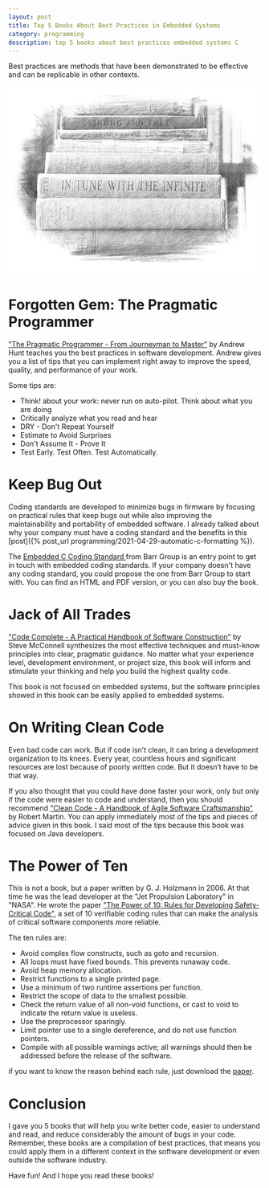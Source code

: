 ```yaml
---
layout: post
title: Top 5 Books About Best Practices in Embedded Systems 
category: programming
description: top 5 books about best practices embedded systems C 
---
```


Best practices are methods that have been demonstrated to be effective and can be replicable in other contexts. 

![top 5 books best practices C embedded](/images/posts/5-books-best-practices.jpg)


# Forgotten Gem: The Pragmatic Programmer
["The Pragmatic Programmer - From Journeyman to Master"](https://amzn.to/3acWAmz)  by Andrew Hunt teaches you the best practices in software development. Andrew gives you a list of tips that you can implement right away to improve the speed, quality, and performance of your work.

Some tips are:
- Think! about your work: never run on auto-pilot. Think about what you are doing
- Critically analyze what you read and hear
- DRY - Don't Repeat Yourself
- Estimate to Avoid Surprises
- Don't Assume It - Prove It
- Test Early. Test Often. Test Automatically.

# Keep Bug Out
Coding standards are developed to minimize bugs in firmware by focusing on practical rules that keep bugs out while also improving the maintainability and portability of embedded software. I already talked about why your company must have a coding standard and the benefits in this [post]({% post_url programming/2021-04-29-automatic-c-formatting %}).


The [Embedded C Coding Standard ](https://barrgroup.com/embedded-systems/books/embedded-c-coding-standard) from Barr Group is an entry point to get in touch with embedded coding standards. If your company doesn't have any coding standard, you could propose the one from Barr Group to start with.
You can find an HTML and PDF version, or you can also buy the book. 


# Jack of All Trades
["Code Complete - A Practical Handbook of Software Construction"](https://amzn.to/3dra0gT) by Steve McConnell synthesizes the most effective techniques and must-know principles into clear, pragmatic guidance. No matter what your experience level, development environment, or project size, this book will inform and stimulate your thinking and help you build the highest quality code.  

This book is not focused on embedded systems, but the software principles showed in this book can be easily applied to embedded systems.


# On Writing Clean Code
Even bad code can work. But if code isn’t clean, it can bring a development organization to its knees. Every year, countless hours and significant resources are lost because of poorly written code. But it doesn’t have to be that way.

If you also thought that you could have done faster your work, only but only if the code were easier to code and understand, then you should recommend ["Clean Code - A Handbook of Agile Software Craftsmanship"](https://amzn.to/2J7mMTE) by Robert Martin.
You can apply immediately most of the tips and pieces of advice given in this book. I said most of the tips because this book was focused on Java developers.

# The Power of Ten
This is not a book, but a paper written by G. J. Holzmann in 2006. At that time he was the lead developer at the "Jet Propulsion Laboratory" in "NASA". 
He wrote the paper ["The Power of 10: Rules for Developing Safety-Critical Code"](https://web.eecs.umich.edu/~imarkov/10rules.pdf), a set of 10 verifiable coding rules that can make the analysis of critical software components more reliable.

The ten rules are:
- Avoid complex flow constructs, such as goto and recursion.
- All loops must have fixed bounds. This prevents runaway code.
- Avoid heap memory allocation.
- Restrict functions to a single printed page.
- Use a minimum of two runtime assertions per function.
- Restrict the scope of data to the smallest possible.
- Check the return value of all non-void functions, or cast to void to indicate the return value is useless.
- Use the preprocessor sparingly.
- Limit pointer use to a single dereference, and do not use function pointers.
- Compile with all possible warnings active; all warnings should then be addressed before the release of the software.

if you want to know the reason behind each rule, just download the [paper](https://web.eecs.umich.edu/~imarkov/10rules.pdf). 

# Conclusion
I gave you 5 books that will help you write better code, easier to understand and read, and reduce considerably the amount of bugs in your code. 
Remember, these books are a compilation of best practices, that means you could apply them  in a different context in the software development or even outside the software industry.

Have fun! And I hope you read these books! 





